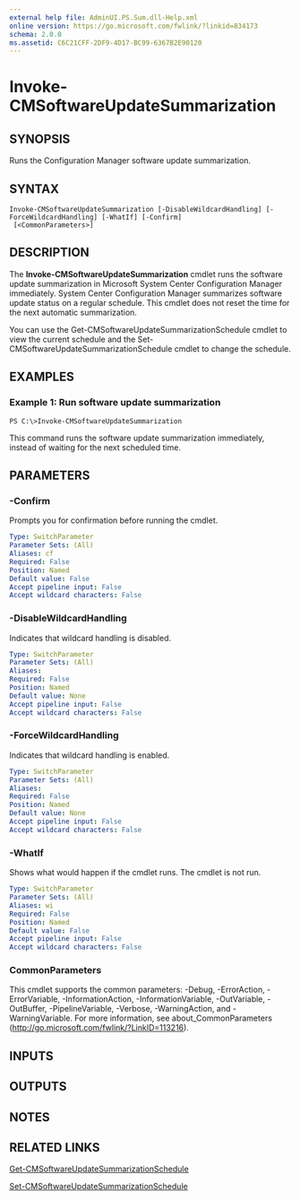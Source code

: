 ```yaml
---
external help file: AdminUI.PS.Sum.dll-Help.xml
online version: https://go.microsoft.com/fwlink/?linkid=834173
schema: 2.0.0
ms.assetid: C6C21CFF-2DF9-4D17-BC99-6367B2E90120
---
```


# Invoke-CMSoftwareUpdateSummarization

## SYNOPSIS
Runs the Configuration Manager software update summarization.

## SYNTAX

```
Invoke-CMSoftwareUpdateSummarization [-DisableWildcardHandling] [-ForceWildcardHandling] [-WhatIf] [-Confirm]
 [<CommonParameters>]
```

## DESCRIPTION
The **Invoke-CMSoftwareUpdateSummarization** cmdlet runs the software update summarization in Microsoft System Center Configuration Manager immediately.
System Center Configuration Manager summarizes software update status on a regular schedule.
This cmdlet does not reset the time for the next automatic summarization.

You can use the Get-CMSoftwareUpdateSummarizationSchedule cmdlet to view the current schedule and the Set-CMSoftwareUpdateSummarizationSchedule cmdlet to change the schedule.

## EXAMPLES

### Example 1: Run software update summarization
```
PS C:\>Invoke-CMSoftwareUpdateSummarization
```

This command runs the software update summarization immediately, instead of waiting for the next scheduled time.

## PARAMETERS

### -Confirm
Prompts you for confirmation before running the cmdlet.

```yaml
Type: SwitchParameter
Parameter Sets: (All)
Aliases: cf
Required: False
Position: Named
Default value: False
Accept pipeline input: False
Accept wildcard characters: False
```

### -DisableWildcardHandling
Indicates that wildcard handling is disabled.

```yaml
Type: SwitchParameter
Parameter Sets: (All)
Aliases: 
Required: False
Position: Named
Default value: None
Accept pipeline input: False
Accept wildcard characters: False
```

### -ForceWildcardHandling
Indicates that wildcard handling is enabled.

```yaml
Type: SwitchParameter
Parameter Sets: (All)
Aliases: 
Required: False
Position: Named
Default value: None
Accept pipeline input: False
Accept wildcard characters: False
```

### -WhatIf
Shows what would happen if the cmdlet runs.
The cmdlet is not run.

```yaml
Type: SwitchParameter
Parameter Sets: (All)
Aliases: wi
Required: False
Position: Named
Default value: False
Accept pipeline input: False
Accept wildcard characters: False
```

### CommonParameters
This cmdlet supports the common parameters: -Debug, -ErrorAction, -ErrorVariable, -InformationAction, -InformationVariable, -OutVariable, -OutBuffer, -PipelineVariable, -Verbose, -WarningAction, and -WarningVariable. For more information, see about_CommonParameters (http://go.microsoft.com/fwlink/?LinkID=113216).

## INPUTS

## OUTPUTS

## NOTES

## RELATED LINKS

[Get-CMSoftwareUpdateSummarizationSchedule](./Get-CMSoftwareUpdateSummarizationSchedule.md)

[Set-CMSoftwareUpdateSummarizationSchedule](./Set-CMSoftwareUpdateSummarizationSchedule.md)


